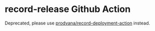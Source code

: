 # record-release Github Action

Deprecated, please use [prodvana/record-deployment-action](https://github.com/prodvana/record-deployment-action) instead.
